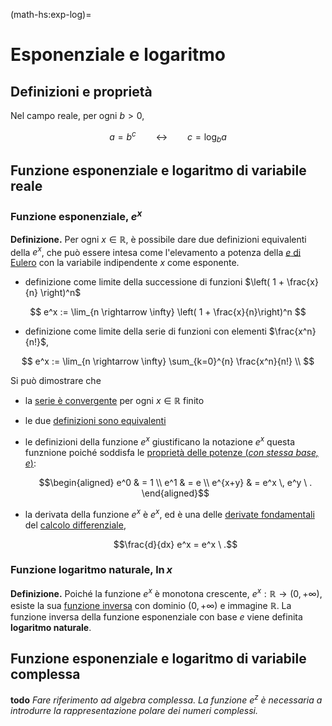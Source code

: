 (math-hs:exp-log)=
# Esponenziale e logaritmo

## Definizioni e proprietà

Nel campo reale, per ogni $b > 0$,

$$a = b^c \qquad \leftrightarrow \qquad c = \log_{b} a $$

## Funzione esponenziale e logaritmo di variabile reale

### Funzione esponenziale, $e^x$

**Definizione.** Per ogni $x \in \mathbb{R}$, è possibile dare due definizioni equivalenti della $e^x$, che può essere intesa come l'elevamento a potenza della [$e$ di Eulero](math-hs:series:e-euler) con la variabile indipendente $x$ come esponente.
- definizione come limite della successione di funzioni $\left( 1 + \frac{x}{n} \right)^n$

$$
  e^x := \lim_{n \rightarrow \infty} \left( 1 + \frac{x}{n}\right)^n
$$

- definizione come limite della serie di funzioni con elementi $\frac{x^n}{n!}$,

$$
  e^x := \lim_{n \rightarrow \infty} \sum_{k=0}^{n} \frac{x^n}{n!} \\
$$

Si può dimostrare che 
- la [serie è convergente](math-hs:exp-log:proof:convergence) per ogni $x \in \mathbb{R}$ finito 
- le due [definizioni sono equivalenti](math-hs:exp-log:proof:equivalence)
- le definizioni della funzione $e^x$ giustificano la notazione $e^x$ questa funznione poiché soddisfa le [proprietà delle potenze (*con stessa base, $e$*)](math-hs:exp-log:proof:powers):
  
  $$\begin{aligned}
    e^0 & = 1 \\
    e^1 & = e \\
  e^{x+y} & = e^x \, e^y \ .
  \end{aligned}$$

- la derivata della funzione $e^x$ è $e^x$, ed è una delle [derivate fondamentali](infinitesimal-calculus:derivatives:fund) del [calcolo differenziale](infinitesimal-calculus:derivatives),

  $$\frac{d}{dx} e^x = e^x \ .$$

<!--
- la base della potenza, $e$, viene definita $e$ **di Nepero**, ed è un numero reale irrazionale, il cui valore approssimato è $e \approx 2.718281828\text{"e poi la magia finisce"}$: nonostante le prime cifre decimali facciano pensare che possa essere periodico, se si scrivono le cifre successive, l'approssimazione diventa $e \approx 2.71828182845904523\dots$
-->

### Funzione logaritmo naturale, $\text{ln} \, x$

**Definizione.** Poiché la funzione $e^x$ è monotona crescente, $e^x: \mathbb{R} \rightarrow (0, +\infty)$, esiste la sua [funzione inversa](math-hs:precalculus:real-functions:inverse) con dominio $(0,+\infty)$ e immagine $\mathbb{R}$. La funzione inversa della funzione esponenziale con base $e$ viene definita **logaritmo naturale**.

## Funzione esponenziale e logaritmo di variabile complessa
**todo** *Fare riferimento ad algebra complessa. La funzione $e^{z}$ è necessaria a introdurre la rappresentazione polare dei numeri complessi.*
